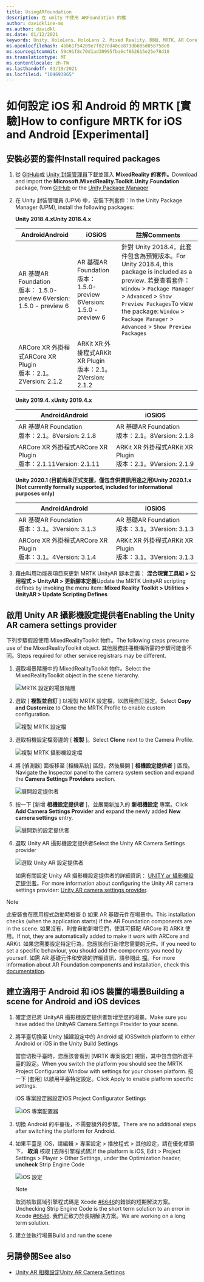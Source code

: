```yaml
---
title: UsingARFoundation
description: 在 unity 中使用 ARFoundation 的檔
author: davidkline-ms
ms.author: davidkl
ms.date: 01/12/2021
keywords: Unity、HoloLens、HoloLens 2、Mixed Reality、開發、MRTK、AR Core、AR 套件
ms.openlocfilehash: 4bb61f54209e7f027dd40ce873db605d058758e0
ms.sourcegitcommit: 59c91f8c70d1ad30995fba6cf862615e25e78d10
ms.translationtype: MT
ms.contentlocale: zh-TW
ms.lasthandoff: 03/19/2021
ms.locfileid: "104693865"
---
```

# <a name="how-to-configure-mrtk-for-ios-and-android-experimental"></a><span data-ttu-id="ce4b8-104">如何設定 iOS 和 Android 的 MRTK [實驗]</span><span class="sxs-lookup"><span data-stu-id="ce4b8-104">How to configure MRTK for iOS and Android [Experimental]</span></span>

## <a name="install-required-packages"></a><span data-ttu-id="ce4b8-105">安裝必要的套件</span><span class="sxs-lookup"><span data-stu-id="ce4b8-105">Install required packages</span></span>

1. <span data-ttu-id="ce4b8-106">從 [GitHub](https://github.com/microsoft/MixedRealityToolkit-Unity/releases/tag/v2.3.0)或 [Unity 封裝管理員](../../configuration/usingupm.md)下載並匯入 **MixedReality 的套件。**</span><span class="sxs-lookup"><span data-stu-id="ce4b8-106">Download and import the **Microsoft.MixedReality.Toolkit.Unity.Foundation** package, from [GitHub](https://github.com/microsoft/MixedRealityToolkit-Unity/releases/tag/v2.3.0) or the [Unity Package Manager](../../configuration/usingupm.md)</span></span>

1. <span data-ttu-id="ce4b8-107">在 Unity 封裝管理員 (UPM) 中，安裝下列套件：</span><span class="sxs-lookup"><span data-stu-id="ce4b8-107">In the Unity Package Manager (UPM), install the following packages:</span></span>

    <span data-ttu-id="ce4b8-108">**Unity 2018.4.x**</span><span class="sxs-lookup"><span data-stu-id="ce4b8-108">**Unity 2018.4.x**</span></span>

    | <span data-ttu-id="ce4b8-109">**Android**</span><span class="sxs-lookup"><span data-stu-id="ce4b8-109">**Android**</span></span> | <span data-ttu-id="ce4b8-110">**iOS**</span><span class="sxs-lookup"><span data-stu-id="ce4b8-110">**iOS**</span></span> | <span data-ttu-id="ce4b8-111">註解</span><span class="sxs-lookup"><span data-stu-id="ce4b8-111">Comments</span></span> |
    | --- | --- | --- |
    | <span data-ttu-id="ce4b8-112">AR 基礎</span><span class="sxs-lookup"><span data-stu-id="ce4b8-112">AR Foundation</span></span>  <br/> <span data-ttu-id="ce4b8-113">版本： 1.5.0-preview 6</span><span class="sxs-lookup"><span data-stu-id="ce4b8-113">Version: 1.5.0 - preview 6</span></span> | <span data-ttu-id="ce4b8-114">AR 基礎</span><span class="sxs-lookup"><span data-stu-id="ce4b8-114">AR Foundation</span></span>  <br/> <span data-ttu-id="ce4b8-115">版本： 1.5.0-preview 6</span><span class="sxs-lookup"><span data-stu-id="ce4b8-115">Version: 1.5.0 - preview 6</span></span> | <span data-ttu-id="ce4b8-116">針對 Unity 2018.4，此套件包含為預覽版本。</span><span class="sxs-lookup"><span data-stu-id="ce4b8-116">For Unity 2018.4, this package is included as a preview.</span></span> <span data-ttu-id="ce4b8-117">若要查看套件： `Window` > `Package Manager` > `Advanced` > `Show Preview Packages`</span><span class="sxs-lookup"><span data-stu-id="ce4b8-117">To view the package: `Window` > `Package Manager` > `Advanced` > `Show Preview Packages`</span></span> |
    | <span data-ttu-id="ce4b8-118">ARCore XR 外掛程式</span><span class="sxs-lookup"><span data-stu-id="ce4b8-118">ARCore XR Plugin</span></span> <br/> <span data-ttu-id="ce4b8-119">版本：2.1。2</span><span class="sxs-lookup"><span data-stu-id="ce4b8-119">Version: 2.1.2</span></span> | <span data-ttu-id="ce4b8-120">ARKit XR 外掛程式</span><span class="sxs-lookup"><span data-stu-id="ce4b8-120">ARKit XR Plugin</span></span> <br/> <span data-ttu-id="ce4b8-121">版本：2.1。2</span><span class="sxs-lookup"><span data-stu-id="ce4b8-121">Version: 2.1.2</span></span> | |

    <span data-ttu-id="ce4b8-122">**Unity 2019.4. x**</span><span class="sxs-lookup"><span data-stu-id="ce4b8-122">**Unity 2019.4.x**</span></span>

    | <span data-ttu-id="ce4b8-123">**Android**</span><span class="sxs-lookup"><span data-stu-id="ce4b8-123">**Android**</span></span> | <span data-ttu-id="ce4b8-124">**iOS**</span><span class="sxs-lookup"><span data-stu-id="ce4b8-124">**iOS**</span></span> |
    | --- | --- |
    | <span data-ttu-id="ce4b8-125">AR 基礎</span><span class="sxs-lookup"><span data-stu-id="ce4b8-125">AR Foundation</span></span>  <br/> <span data-ttu-id="ce4b8-126">版本：2.1。8</span><span class="sxs-lookup"><span data-stu-id="ce4b8-126">Version: 2.1.8</span></span> |  <span data-ttu-id="ce4b8-127">AR 基礎</span><span class="sxs-lookup"><span data-stu-id="ce4b8-127">AR Foundation</span></span>  <br/> <span data-ttu-id="ce4b8-128">版本：2.1。8</span><span class="sxs-lookup"><span data-stu-id="ce4b8-128">Version: 2.1.8</span></span> |
    | <span data-ttu-id="ce4b8-129">ARCore XR 外掛程式</span><span class="sxs-lookup"><span data-stu-id="ce4b8-129">ARCore XR Plugin</span></span> <br/> <span data-ttu-id="ce4b8-130">版本：2.1.11</span><span class="sxs-lookup"><span data-stu-id="ce4b8-130">Version: 2.1.11</span></span> | <span data-ttu-id="ce4b8-131">ARKit XR 外掛程式</span><span class="sxs-lookup"><span data-stu-id="ce4b8-131">ARKit XR Plugin</span></span> <br/> <span data-ttu-id="ce4b8-132">版本：2.1。9</span><span class="sxs-lookup"><span data-stu-id="ce4b8-132">Version: 2.1.9</span></span> |

    <span data-ttu-id="ce4b8-133">**Unity 2020.1 (目前尚未正式支援，僅包含供資訊用途之用)**</span><span class="sxs-lookup"><span data-stu-id="ce4b8-133">**Unity 2020.1.x (Not currently formally supported, included for informational purposes only)**</span></span>

    | <span data-ttu-id="ce4b8-134">**Android**</span><span class="sxs-lookup"><span data-stu-id="ce4b8-134">**Android**</span></span> | <span data-ttu-id="ce4b8-135">**iOS**</span><span class="sxs-lookup"><span data-stu-id="ce4b8-135">**iOS**</span></span> |
    | --- | --- |
    | <span data-ttu-id="ce4b8-136">AR 基礎</span><span class="sxs-lookup"><span data-stu-id="ce4b8-136">AR Foundation</span></span>  <br/> <span data-ttu-id="ce4b8-137">版本：3.1。3</span><span class="sxs-lookup"><span data-stu-id="ce4b8-137">Version: 3.1.3</span></span> |  <span data-ttu-id="ce4b8-138">AR 基礎</span><span class="sxs-lookup"><span data-stu-id="ce4b8-138">AR Foundation</span></span>  <br/> <span data-ttu-id="ce4b8-139">版本：3.1。3</span><span class="sxs-lookup"><span data-stu-id="ce4b8-139">Version: 3.1.3</span></span> |
    | <span data-ttu-id="ce4b8-140">ARCore XR 外掛程式</span><span class="sxs-lookup"><span data-stu-id="ce4b8-140">ARCore XR Plugin</span></span> <br/> <span data-ttu-id="ce4b8-141">版本：3.1。4</span><span class="sxs-lookup"><span data-stu-id="ce4b8-141">Version: 3.1.4</span></span> | <span data-ttu-id="ce4b8-142">ARKit XR 外掛程式</span><span class="sxs-lookup"><span data-stu-id="ce4b8-142">ARKit XR Plugin</span></span> <br/> <span data-ttu-id="ce4b8-143">版本：3.1。3</span><span class="sxs-lookup"><span data-stu-id="ce4b8-143">Version: 3.1.3</span></span> |

1. <span data-ttu-id="ce4b8-144">藉由叫用功能表項目來更新 MRTK UnityAR 腳本定義： **混合現實工具組 > 公用程式 > UnityAR > 更新腳本定義**</span><span class="sxs-lookup"><span data-stu-id="ce4b8-144">Update the MRTK UnityAR scripting defines by invoking the menu item: **Mixed Reality Toolkit > Utilities > UnityAR > Update Scripting Defines**</span></span>

## <a name="enabling-the-unity-ar-camera-settings-provider"></a><span data-ttu-id="ce4b8-145">啟用 Unity AR 攝影機設定提供者</span><span class="sxs-lookup"><span data-stu-id="ce4b8-145">Enabling the Unity AR camera settings provider</span></span>

<span data-ttu-id="ce4b8-146">下列步驟假設使用 MixedRealityToolkit 物件。</span><span class="sxs-lookup"><span data-stu-id="ce4b8-146">The following steps presume use of the MixedRealityToolkit object.</span></span> <span data-ttu-id="ce4b8-147">其他服務註冊機構所需的步驟可能會不同。</span><span class="sxs-lookup"><span data-stu-id="ce4b8-147">Steps required for other service registrars may be different.</span></span>

1. <span data-ttu-id="ce4b8-148">選取場景階層中的 MixedRealityToolkit 物件。</span><span class="sxs-lookup"><span data-stu-id="ce4b8-148">Select the MixedRealityToolkit object in the scene hierarchy.</span></span>

    ![MRTK 設定的場景階層](../images/MRTK_ConfiguredHierarchy.png)

1. <span data-ttu-id="ce4b8-150">選取 [ **複製並自訂** ] 以複製 MRTK 設定檔，以啟用自訂設定。</span><span class="sxs-lookup"><span data-stu-id="ce4b8-150">Select **Copy and Customize** to Clone the MRTK Profile to enable custom configuration.</span></span>

    ![複製 MRTK 設定檔](../images/camera-system/CloneProfileARFoundation.png)

1. <span data-ttu-id="ce4b8-152">選取相機設定檔旁邊的 [ **複製** ]。</span><span class="sxs-lookup"><span data-stu-id="ce4b8-152">Select **Clone** next to the Camera Profile.</span></span>

    ![複製 MRTK 攝影機設定檔](../images/camera-system/CloneCameraProfileARFoundation.png)

1. <span data-ttu-id="ce4b8-154">將 [偵測器] 面板移至 [相機系統] 區段，然後展開 [ **相機設定提供者** ] 區段。</span><span class="sxs-lookup"><span data-stu-id="ce4b8-154">Navigate the Inspector panel to the camera system section and expand the **Camera Settings Providers** section.</span></span>

    ![展開設定提供者](../images/camera-system/ExpandProviders.png)

1. <span data-ttu-id="ce4b8-156">按一下 [新增 **相機設定提供者** ]，並展開新加入的 **新相機設定** 專案。</span><span class="sxs-lookup"><span data-stu-id="ce4b8-156">Click **Add Camera Settings Provider** and expand the newly added **New camera settings** entry.</span></span>

    ![展開新的設定提供者](../images/camera-system/ExpandNewProvider.png)

1. <span data-ttu-id="ce4b8-158">選取 Unity AR 攝影機設定提供者</span><span class="sxs-lookup"><span data-stu-id="ce4b8-158">Select the Unity AR Camera Settings provider</span></span>

    ![選取 Unity AR 設定提供者](../images/camera-system/SelectUnityArSettings.png)

    <span data-ttu-id="ce4b8-160">如需有關設定 Unity AR 攝影機設定提供者的詳細資訊： [UNITY ar 攝影機設定提供者](../camera-system/UnityArCameraSettings.md)。</span><span class="sxs-lookup"><span data-stu-id="ce4b8-160">For more information about configuring the Unity AR camera settings provider: [Unity AR camera settings provider](../camera-system/UnityArCameraSettings.md).</span></span>

> [!NOTE]
> <span data-ttu-id="ce4b8-161">此安裝會在應用程式啟動時檢查 () 如果 AR 基礎元件在場景中。</span><span class="sxs-lookup"><span data-stu-id="ce4b8-161">This installation checks (when the application starts) if the AR Foundation components are in the scene.</span></span> <span data-ttu-id="ce4b8-162">如果沒有，則會自動新增它們，使其可搭配 ARCore 和 ARKit 使用。</span><span class="sxs-lookup"><span data-stu-id="ce4b8-162">If not, they are automatically added to make it work with ARCore and ARKit.</span></span>
> <span data-ttu-id="ce4b8-163">如果您需要設定特定行為，您應該自行新增您需要的元件。</span><span class="sxs-lookup"><span data-stu-id="ce4b8-163">If you need to set a specific behaviour, you should add the components you need by yourself.</span></span>
> <span data-ttu-id="ce4b8-164">如需 AR 基礎元件和安裝的詳細資訊，請參閱此 [檔](https://docs.unity3d.com/Packages/com.unity.xr.arfoundation@2.2/manual/index.html#samples)。</span><span class="sxs-lookup"><span data-stu-id="ce4b8-164">For more information about AR Foundation components and installation, check this [documentation](https://docs.unity3d.com/Packages/com.unity.xr.arfoundation@2.2/manual/index.html#samples).</span></span>

## <a name="building-a-scene-for-android-and-ios-devices"></a><span data-ttu-id="ce4b8-165">建立適用于 Android 和 iOS 裝置的場景</span><span class="sxs-lookup"><span data-stu-id="ce4b8-165">Building a scene for Android and iOS devices</span></span>

1. <span data-ttu-id="ce4b8-166">確定您已將 UnityAR 攝影機設定提供者新增至您的場景。</span><span class="sxs-lookup"><span data-stu-id="ce4b8-166">Make sure you have added the UnityAR Camera Settings Provider to your scene.</span></span>

1. <span data-ttu-id="ce4b8-167">將平臺切換至 Unity 組建設定中的 Android 或 iOS</span><span class="sxs-lookup"><span data-stu-id="ce4b8-167">Switch platform to either Android or iOS in the Unity Build Settings</span></span>

    <span data-ttu-id="ce4b8-168">當您切換平臺時，您應該會看到 [MRTK 專案設定] 視窗，其中包含您所選平臺的設定。</span><span class="sxs-lookup"><span data-stu-id="ce4b8-168">When you switch the platform you should see the MRTK Project Configurator Window with settings for your chosen platform.</span></span>  <span data-ttu-id="ce4b8-169">按一下 [套用] 以啟用平臺特定設定。</span><span class="sxs-lookup"><span data-stu-id="ce4b8-169">Click Apply to enable platform specific settings.</span></span>

    <span data-ttu-id="ce4b8-170">iOS 專案設定器設定</span><span class="sxs-lookup"><span data-stu-id="ce4b8-170">iOS Project Configurator Settings</span></span>

    ![iOS 專案配置器](../images/camera-system/MRTKProjectConfigurator.png)

1. <span data-ttu-id="ce4b8-172">切換 Android 的平臺後，不需要額外的步驟。</span><span class="sxs-lookup"><span data-stu-id="ce4b8-172">There are no additional steps after switching the platform for Android.</span></span>

1. <span data-ttu-id="ce4b8-173">如果平臺是 iOS，請編輯 > 專案設定 > 播放程式 > 其他設定，請在優化標頭下， **取消** 核取 [去除引擎程式碼]</span><span class="sxs-lookup"><span data-stu-id="ce4b8-173">If the platform is iOS, Edit > Project Settings > Player > Other Settings, under the Optimization header, **uncheck** Strip Engine Code</span></span>

    ![iOS 設定](../images/camera-system/UncheckStripEngineCodeiOS.png)

    > [!NOTE]
    > <span data-ttu-id="ce4b8-175">取消核取區域引擎程式碼是 Xcode [#6646](https://github.com/microsoft/MixedRealityToolkit-Unity/issues/6646)的錯誤的短期解決方案。</span><span class="sxs-lookup"><span data-stu-id="ce4b8-175">Unchecking Strip Engine Code is the short term solution to an error in Xcode [#6646](https://github.com/microsoft/MixedRealityToolkit-Unity/issues/6646).</span></span>  <span data-ttu-id="ce4b8-176">我們正致力於長期解決方案。</span><span class="sxs-lookup"><span data-stu-id="ce4b8-176">We are working on a long term solution.</span></span>

1. <span data-ttu-id="ce4b8-177">建立並執行場景</span><span class="sxs-lookup"><span data-stu-id="ce4b8-177">Build and run the scene</span></span>

## <a name="see-also"></a><span data-ttu-id="ce4b8-178">另請參閱</span><span class="sxs-lookup"><span data-stu-id="ce4b8-178">See also</span></span>

- [<span data-ttu-id="ce4b8-179">Unity AR 相機設定</span><span class="sxs-lookup"><span data-stu-id="ce4b8-179">Unity AR Camera Settings</span></span>](../camera-system/UnityArCameraSettings.md)
